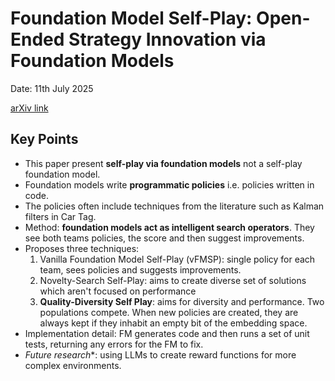 # Foundation Model Self-Play: Open-Ended Strategy Innovation via Foundation Models

Date: 11th July 2025

[arXiv link](https://arxiv.org/abs/2507.06466)

## Key Points
* This paper present **self-play via foundation models** not a self-play foundation model.
* Foundation models write **programmatic policies** i.e. policies written in code.
* The policies often include techniques from the literature such as Kalman filters in Car Tag.
* Method: **foundation models act as intelligent search operators**. They see both teams policies, the score and then suggest improvements.
* Proposes three techniques:
  1. Vanilla Foundation Model Self-Play (vFMSP): single policy for each team, sees policies and suggests improvements.
  2. Novelty-Search Self-Play: aims to create diverse set of solutions which aren't focused on performance
  3. **Quality-Diversity Self Play**: aims for diversity and performance. Two populations compete. When new policies are created, 
  they are always kept if they inhabit an empty bit of the embedding space.
* Implementation detail: FM generates code and then runs a set of unit tests, returning any errors for the FM to fix.
* *Future research**: using LLMs to create reward functions for more complex environments.